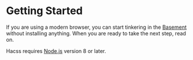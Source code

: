 # Getting Started

If you are using a modern browser, you can start tinkering in the
[Basement](https://basement.hacss.io) without installing anything. When you are
ready to take the next step, read on.

Hacss requires [Node.js](https://nodejs.org) version 8 or later.

